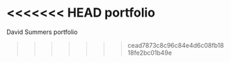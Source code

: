 <<<<<<< HEAD
portfolio
=======
David Summers portfolio
>>>>>>> cead7873c8c96c84e4d6c08fb1818fe2bc01b49e
